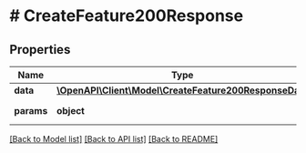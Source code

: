 # # CreateFeature200Response

## Properties

Name | Type | Description | Notes
------------ | ------------- | ------------- | -------------
**data** | [**\OpenAPI\Client\Model\CreateFeature200ResponseData**](CreateFeature200ResponseData.md) |  | [optional]
**params** | **object** | Input parameters | [optional]

[[Back to Model list]](../../README.md#models) [[Back to API list]](../../README.md#endpoints) [[Back to README]](../../README.md)
